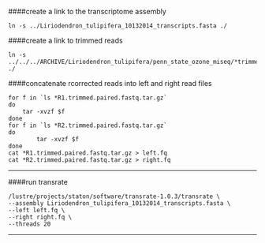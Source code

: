 ####create a link to the transcriptome assembly
```
ln -s ../Liriodendron_tulipifera_10132014_transcripts.fasta ./
```
####create a link to trimmed reads
```
ln -s ../../../ARCHIVE/Liriodendron_tulipifera/penn_state_ozone_miseq/*trimmed.paired.fastq.tar.gz ./
```
####concatenate rcorrected reads into left and right read files
```
for f in `ls *R1.trimmed.paired.fastq.tar.gz`
do
	tar -xvzf $f
done
for f in `ls *R2.trimmed.paired.fastq.tar.gz`
do
        tar -xvzf $f
done
cat *R1.trimmed.paired.fastq.tar.gz > left.fq
cat *R2.trimmed.paired.fastq.tar.gz > right.fq
```
---
####run transrate
```
/lustre/projects/staton/software/transrate-1.0.3/transrate \
--assembly Liriodendron_tulipifera_10132014_transcripts.fasta \
--left left.fq \
--right right.fq \
--threads 20
```
---
